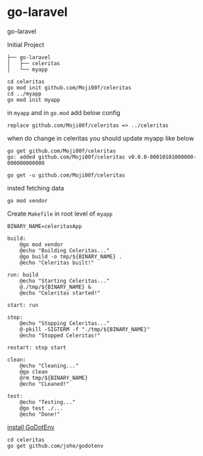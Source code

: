 # go-laravel
go-laravel

Initial Project 
```
├── go-laravel
│   ├── celeritas
│   └── myapp

```
```
cd celeritas
go mod init github.com/Moji00f/celeritas
cd ../myapp
go mod init myapp
```

in `myapp` and in `go.mod` add below config 
```
replace github.com/Moji00f/celeritas => ../celeritas
```

when do change in celeritas you should update myapp like below
```
go get github.com/Moji00f/celeritas 
go: added github.com/Moji00f/celeritas v0.0.0-00010101000000-000000000000

go get -u github.com/Moji00f/celeritas 
```

insted fetching data
```
go mod vendor
```

Create `Makefile` in root level of `myapp`
```
BINARY_NAME=celeritasApp

build:
	@go mod vendor
	@echo "Building Celeritas..."
	@go build -o tmp/${BINARY_NAME} .
	@echo "Celeritas built!"

run: build
	@echo "Starting Celeritas..."
	@./tmp/${BINARY_NAME} &
	@echo "Celeritas started!"

start: run

stop:
	@echo "Stopping Celeritas..."
	@-pkill -SIGTERM -f "./tmp/${BINARY_NAME}"
	@echo "Stopped Celeritas!"

restart: stop start

clean:
	@echo "Cleaning..."
	@go clean
	@rm tmp/${BINARY_NAME}
	@echo "CLeaned!"

test:
	@echo "Testing..."
	@go test ./...
	@echo "Done!"
```
[install GoDotEnv](https://github.com/joho/godotenv)

```
cd celeritas
go get github.com/joho/godotenv
```
